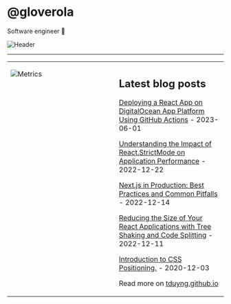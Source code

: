# @gloverola

Software engineer 👋

![Header](https://res.cloudinary.com/dcd1lhe7x/image/upload/v1641375042/github_n0vsmn.gif "Header")

---

<table>
<tr>
<td valign="top" width="50%">

![Metrics](https://metrics.lecoq.io/gloverola?template=classic&base=header%2C%20activity%2C%20community%2C%20repositories%2C%20metadata&base.indepth=false&base.hireable=false&base.skip=false&config.timezone=Africa%2FLagos)

<!-- <img src="metrics.svg" alt="Metric" /> -->
</td>
<td valign="top" width="50%">

## Latest blog posts

<!-- blog start -->
[Deploying a React App on DigitalOcean App Platform Using GitHub Actions](https://dev.to/_itsglover/deploying-a-react-app-on-digitalocean-app-platform-using-github-actions-38jj) - 2023-06-01

[Understanding the Impact of React.StrictMode on Application Performance](https://dev.to/_itsglover/understanding-the-impact-of-reactstrictmode-on-application-performance-1ide) - 2022-12-22

[Next.js in Production: Best Practices and Common Pitfalls](https://dev.to/_itsglover/nextjs-in-production-best-practices-and-common-pitfalls-3ind) - 2022-12-14

[Reducing the Size of Your React Applications with Tree Shaking and Code Splitting](https://dev.to/_itsglover/reducing-the-size-of-your-react-applications-with-tree-shaking-and-code-splitting-1650) - 2022-12-11

[Introduction to CSS Positioning.](https://dev.to/_itsglover/introduction-to-css-positioning-45k6) - 2020-12-03
<!-- blog end -->

Read more on [tduyng.github.io](https://dev.to/_itsglover)

</td>
</tr>

</table>